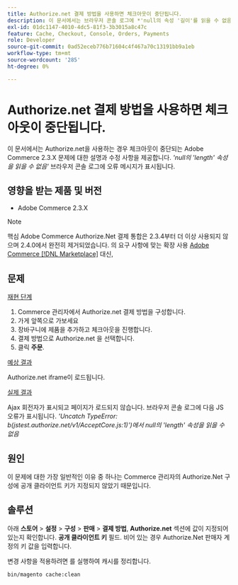 ```yaml
---
title: Authorize.net 결제 방법을 사용하면 체크아웃이 중단됩니다.
description: 이 문서에서는 브라우저 콘솔 로그에 *'null의 속성 '길이'를 읽을 수 없음'* 오류 메시지와 함께 Authorize.net을 사용하는 경우 체크아웃이 중단되는 Adobe Commerce 2.3.X 문제에 대한 설명 및 수정 사항을 제공합니다.
exl-id: 01dc1147-4010-4dc5-81f3-3b3015a8c47c
feature: Cache, Checkout, Console, Orders, Payments
role: Developer
source-git-commit: 0ad52eceb776b71604c4f467a70c13191bb9a1eb
workflow-type: tm+mt
source-wordcount: '285'
ht-degree: 0%

---
```


# Authorize.net 결제 방법을 사용하면 체크아웃이 중단됩니다.

이 문서에서는 Authorize.net을 사용하는 경우 체크아웃이 중단되는 Adobe Commerce 2.3.X 문제에 대한 설명과 수정 사항을 제공합니다. *&#39;null의 &#39;length&#39; 속성을 읽을 수 없음&#39;* 브라우저 콘솔 로그에 오류 메시지가 표시됩니다.

## 영향을 받는 제품 및 버전

* Adobe Commerce 2.3.X

>[!NOTE]
>
>핵심 Adobe Commerce Authorize.Net 결제 통합은 2.3.4부터 더 이상 사용되지 않으며 2.4.0에서 완전히 제거되었습니다. 의 요구 사항에 맞는 확장 사용 [Adobe Commerce [!DNL Marketplace]](https://commercemarketplace.adobe.com/) 대신,

## 문제

<u>재현 단계</u>

1. Commerce 관리자에서 Authorize.net 결제 방법을 구성합니다.
1. 가게 앞쪽으로 가보세요
1. 장바구니에 제품을 추가하고 체크아웃을 진행합니다.
1. 결제 방법으로 Authorize.net 을 선택합니다.
1. 클릭 **주문**.

<u>예상 결과</u>

Authorize.net iframe이 로드됩니다.

<u>실제 결과</u>

Ajax 회전자가 표시되고 페이지가 로드되지 않습니다. 브라우저 콘솔 로그에 다음 JS 오류가 표시됩니다. *&#39;Uncatch TypeError: b(jstest.authorize.net/v1/AcceptCore.js:1)&#39;)에서 null의 &#39;length&#39; 속성을 읽을 수 없음*

## 원인

이 문제에 대한 가장 일반적인 이유 중 하나는 Commerce 관리자의 Authorize.Net 구성에 공개 클라이언트 키가 지정되지 않았기 때문입니다.

## 솔루션

아래 **스토어** > **설정** > **구성** > **판매** > **결제 방법**, **Authorize.net** 섹션에 값이 지정되어 있는지 확인합니다. **공개 클라이언트 키** 필드. 비어 있는 경우 Authorize.Net 판매자 계정의 키 값을 입력합니다.

변경 사항을 적용하려면 를 실행하여 캐시를 정리합니다.

```bash
bin/magento cache:clean
```
